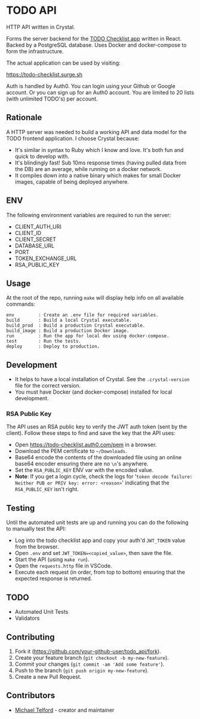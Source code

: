 # TODO API

HTTP API written in Crystal.

Forms the server backend for the [TODO Checklist app](https://github.com/michaeltelford/todo) written in React. Backed by a PostgreSQL database. Uses Docker and docker-compose to form the infrastructure.

The actual application can be used by visiting:

https://todo-checklist.surge.sh

Auth is handled by Auth0. You can login using your Github or Google account. Or you can sign up for an Auth0 account. You are limited to 20 lists (with unlimited TODO's) per account.

## Rationale

A HTTP server was needed to build a working API and data model for the TODO frontend application. I choose Crystal because:

- It's similar in syntax to Ruby which I know and love. It's both fun and quick to develop with.
- It's blindingly fast! Sub 10ms response times (having pulled data from the DB) are an average, while running on a docker network.
- It compiles down into a native binary which makes for small Docker images, capable of being deployed anywhere.

## ENV

The following environment variables are required to run the server:

- CLIENT_AUTH_URI
- CLIENT_ID
- CLIENT_SECRET
- DATABASE_URL
- PORT
- TOKEN_EXCHANGE_URL
- RSA_PUBLIC_KEY

## Usage

At the root of the repo, running `make` will display help info on all available commands:

```
env    	    : Create an .env file for required variables.
build  	    : Build a local Crystal executable.
build_prod  : Build a production Crystal executable.
build_image : Build a production Docker image.
run    	    : Run the app for local dev using docker-compose.
test   	    : Run the tests.
deploy 	    : Deploy to production.
```

## Development

- It helps to have a local installation of Crystal. See the `.crystal-version` file for the correct version.
- You must have Docker (and docker-compose) installed for local development.

### RSA Public Key

The API uses an RSA public key to verify the JWT auth token (sent by the client). Follow these steps to find and save the key that the API uses:

- Open https://todo-checklist.auth0.com/pem in a browser.
- Download the PEM certificate to `~/Downloads`.
- Base64 encode the contents of the downloaded file using an online base64 encoder ensuring there are no `\n`'s anywhere.
- Set the `RSA_PUBLIC_KEY` ENV var with the encoded value.
- **Note**: If you get a login cycle, check the logs for '`token decode failure: Neither PUB or PRIV key: error: <reason>`' indicating that the `RSA_PUBLIC_KEY` isn't right.

## Testing

Until the automated unit tests are up and running you can do the following to manually test the API:

- Log into the todo checklist app and copy your auth'd `JWT_TOKEN` value from the browser.
- Open `.env` and set `JWT_TOKEN=<copied_value>`, then save the file.
- Start the API (using `make run`).
- Open the `requests.http` file in VSCode.
- Execute each request (in order, from top to bottom) ensuring that the expected response is returned.

## TODO

- Automated Unit Tests
- Validators

## Contributing

1. Fork it (<https://github.com/your-github-user/todo_api/fork>).
2. Create your feature branch (`git checkout -b my-new-feature`).
3. Commit your changes (`git commit -am 'Add some feature'`).
4. Push to the branch (`git push origin my-new-feature`).
5. Create a new Pull Request.

## Contributors

- [Michael Telford](https://github.com/michaeltelford) - creator and maintainer
